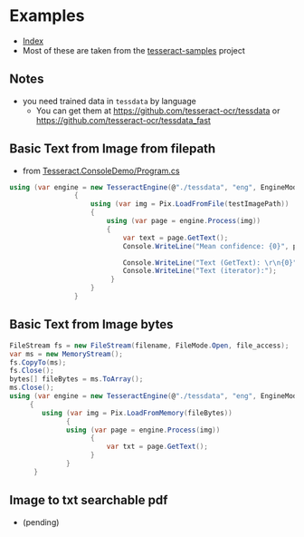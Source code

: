 # Examples
* [Index](./ReadMe.md)
* Most of these are taken from the [tesseract-samples](https://github.com/charlesw/tesseract-samples) project

## Notes
* you need trained data in `tessdata` by language
  * You can get them at https://github.com/tesseract-ocr/tessdata or https://github.com/tesseract-ocr/tessdata_fast

## Basic Text from Image from filepath
* from [Tesseract.ConsoleDemo/Program.cs](https://github.com/charlesw/tesseract-samples/blob/master/src/Tesseract.ConsoleDemo/Program.cs)
```cs
using (var engine = new TesseractEngine(@"./tessdata", "eng", EngineMode.Default))
                {
                    using (var img = Pix.LoadFromFile(testImagePath))
                    {
                        using (var page = engine.Process(img))
                        {
                            var text = page.GetText();
                            Console.WriteLine("Mean confidence: {0}", page.GetMeanConfidence());

                            Console.WriteLine("Text (GetText): \r\n{0}", text);
                            Console.WriteLine("Text (iterator):");
                         }
                    }
                }
```

## Basic Text from Image bytes
```cs
FileStream fs = new FileStream(filename, FileMode.Open, file_access);
var ms = new MemoryStream();
fs.CopyTo(ms);
fs.Close();
bytes[] fileBytes = ms.ToArray();
ms.Close();
using (var engine = new TesseractEngine(@"./tessdata", "eng", EngineMode.Default))
     {
        using (var img = Pix.LoadFromMemory(fileBytes))
              {
              using (var page = engine.Process(img))
                    {
                        var txt = page.GetText();
                    }
              }
      }
```

## Image to txt searchable pdf
* (pending)
